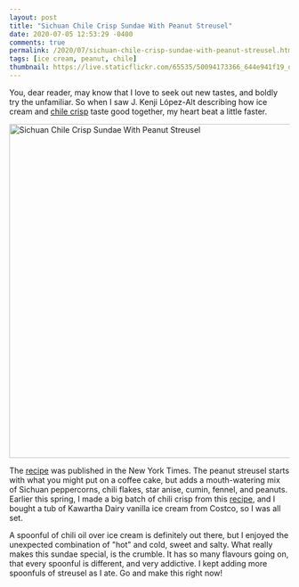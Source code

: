 ```yaml
---
layout: post
title: "Sichuan Chile Crisp Sundae With Peanut Streusel"
date: 2020-07-05 12:53:29 -0400
comments: true
permalink: /2020/07/sichuan-chile-crisp-sundae-with-peanut-streusel.html
tags: [ice cream, peanut, chile]
thumbnail: https://live.staticflickr.com/65535/50094173366_644e941f19_q.jpg
---
```


You, dear reader, may know that I love to seek out new tastes, and
boldly try the unfamiliar. So when I saw J. Kenji López-Alt describing
how ice cream and [chile crisp](https://thewoksoflife.com/lao-gan-ma-noodles/) 
taste good together, my heart beat a little faster.

<a data-flickr-embed="true" href="https://www.flickr.com/photos/gnuf/50094173366/in/dateposted/" title="Sichuan Chile Crisp Sundae With Peanut Streusel"><img src="https://live.staticflickr.com/65535/50094173366_644e941f19_c.jpg" width="800" height="600" alt="Sichuan Chile Crisp Sundae With Peanut Streusel"></a><script async src="//embedr.flickr.com/assets/client-code.js" charset="utf-8"></script>

The [recipe](https://cooking.nytimes.com/recipes/1021203-sichuan-chile-crisp-sundae-with-peanut-streusel) was
published in the New York Times. The peanut streusel starts with what you might put on a coffee cake, but
adds a mouth-watering mix of Sichuan peppercorns, chili flakes, star anise, 
cumin, fennel, and peanuts. Earlier this spring, I made a big batch of chili crisp from 
this [recipe](https://spicetrekkers.com/recipes/easy-chili-crisp), and I bought a tub of
Kawartha Dairy vanilla ice cream from Costco, so I was all set.

A spoonful of chili oil over ice cream is definitely out there, but
I enjoyed the unexpected combination of "hot" and cold, sweet and salty. What really
makes this sundae special, is the crumble. It has so many flavours going on, that
every spoonful is different, and very addictive. I kept adding more spoonfuls of
streusel as I ate. Go and make this right now!
